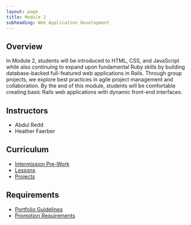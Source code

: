 ```yaml
---
layout: page
title: Module 2
subheading: Web Application Development
---
```


## Overview  

In Module 2, students will be introduced to HTML, CSS, and JavaScript while also continuing to expand upon fundamental Ruby skills by building database-backed full-featured web applications in Rails. Through group projects, we explore best practices in agile project management and collaboration. By the end of this module, students will be comfortable creating basic Rails web applications with dynamic front-end interfaces.

## Instructors

- Abdul Redd
- Heather Faerber

## Curriculum

- [Intermission Pre-Work](./intermission_work)
- [Lessons](./lessons)
- [Projects](./projects)

<!-- ## Other Resources

- Coming Soon! -->

## Requirements

- [Portfolio Guidelines](./requirements/portfolio_guidelines)
- [Promotion Requirements](./requirements/promotion_requirements)
